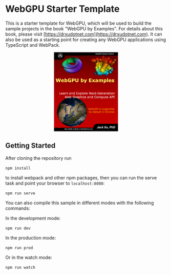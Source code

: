 # WebGPU Starter Template

This is a starter template for WebGPU, which will be used to build the sample projects in the book "WebGPU by Examples". For details about this book, please visit [https://drxudotnet.com](https://drxudotnet.com). It can also be used as a starting point for creating any WebGPU applications using TypeScript and WebPack. 

<p align="center">
<a href="https://drxudotnet.com"><img src="src/assets/book01.png" width="200" height="246"></a>
</p>

## Getting Started

After cloning the repository run

```
npm install
```

to install webpack and other npm packages, then you can run the serve task and point your browser to `localhost:8080`:

```
npm run serve
```

You can also compile this sample in different modes with the following commands:

In the development mode:
```
npm run dev 
```

In the production mode:
```
npm run prod
```

Or in the watch mode:
```
npm run watch 
```

